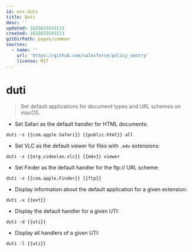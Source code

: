 ```yaml
---
id: osx.duti
title: Duti
desc: ''
updated: 1615655543113
created: 1615655543113
gitDirPath: pages/common
sources:
  - name: ''
    url: 'https://github.com/salesforce/policy_sentry'
    license: MIT
---
```

# duti

> Set default applications for document types and URL schemes on macOS.

- Set Safari as the default handler for HTML documents:

`duti -s {{com.apple.Safari}} {{public.html}} all`

- Set VLC as the default viewer for files with `.m4v` extensions:

`duti -s {{org.videolan.vlc}} {{m4v}} viewer`

- Set Finder as the default handler for the ftp:// URL scheme:

`duti -s {{com.apple.Finder}} {{ftp}}`

- Display information about the default application for a given extension:

`duti -x {{ext}}`

- Display the default handler for a given UTI:

`duti -d {{uti}}`

- Display all handlers of a given UTI:

`duti -l {{uti}}`

